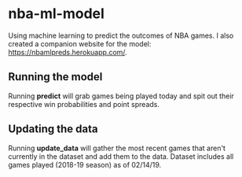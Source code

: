 # nba-ml-model
Using machine learning to predict the outcomes of NBA games.
I also created a companion website for the model: https://nbamlpreds.herokuapp.com/.

## Running the model
Running **predict** will grab games being played today and spit out their respective win probabilities and point spreads.

## Updating the data
Running **update_data** will gather the most recent games that aren't currently in the dataset and add them to the data.
Dataset includes all games played (2018-19 season) as of 02/14/19.